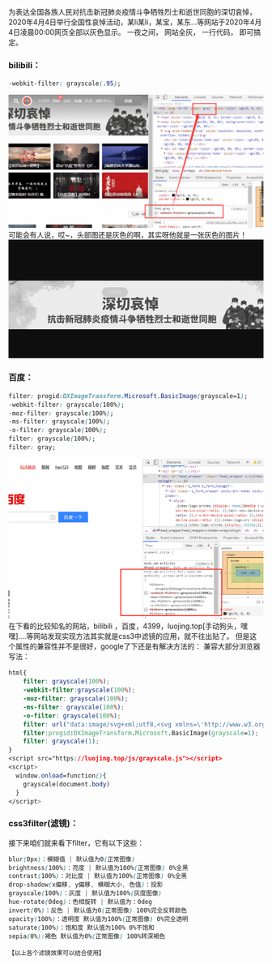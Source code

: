 为表达全国各族人民对抗击新冠肺炎疫情斗争牺牲烈士和逝世同胞的深切哀悼，2020年4月4日举行全国性哀悼活动，某li某li，某宝，某东…等网站于2020年4月4日凌晨00:00网页全部以灰色显示。
一夜之间，
网站全灰，
一行代码，
即可搞定。
### bilibili：
```css
-webkit-filter: grayscale(.95);
```
![](assets/【css】4月4网站全灰，只要一行代码/1.png)
可能会有人说，哎~，头部图还是灰色的啊，其实呀他就是一张灰色的图片！
![](assets/【css】4月4网站全灰，只要一行代码/2.png)
### 百度：
```css
filter: progid:DXImageTransform.Microsoft.BasicImage(grayscale=1);
-webkit-filter: grayscale(100%); 
-moz-filter: grayscale(100%);
-ms-filter: grayscale(100%);
-o-filter: grayscale(100%);
filter: grayscale(100%); 
filter: gray;
```
![](assets/【css】4月4网站全灰，只要一行代码/3.png)
在下看的比较知名的网站，bilibili ，百度，4399，luojing.top[手动狗头，嘿嘿]….等网站发现实现方法其实就是css3中滤镜的应用，就不往出贴了。
但是这个属性的兼容性并不是很好，google了下还是有解决方法的：
兼容大部分浏览器写法：
```css
html{
    filter: grayscale(100%);
    -webkit-filter:grayscale(100%);
    -moz-filter: grayscale(100%);
    -ms-filter: grayscale(100%);
    -o-filter: grayscale(100%);
    filter: url("data:image/svg+xml;utf8,<svg xmlns=\'http://www.w3.org/2000/svg\'><filter id=\'grayscale\'><feColorMatrix type=\'matrix\' values=\'0.3333 0.3333 0.3333 0 0 0.3333 0.3333 0.3333 0 0 0.3333 0.3333 0.3333 0 0 0 0 0 1 0\'/></filter></svg>#grayscale");
    filter:progid:DXImageTransform.Microsoft.BasicImage(grayscale=1);
    filter: grayscale(1);
}
<script src="https://luojing.top/js/grayscale.js"></script>
<script>
  window.onload=function(){
    grayscale(document.body)
  }
</script>
```
### css3filter(滤镜)：
接下来咱们就来看下filter，它有以下这些：
```css
blur(0px)：模糊值 | 默认值为0(正常图像)
brightness(100%)：亮度 | 默认值为100%(正常图像) 0%全黑
contrast(100%)：对比度 | 默认值为100%(正常图像) 0%全黑
drop-shadow(x偏移, y偏移, 模糊大小, 色值)：投影
grayscale(100%)：灰度 | 默认值为100%(灰度图像)
hue-rotate(0deg)：色相旋转 | 默认值为：0deg
invert(0%)：反色 | 默认值为0(正常图像) 100%完全反转颜色
opacity(100%)：透明度 默认值为100%(正常图像) 0%完全透明
saturate(100%)：饱和度 默认值为100% 0%不饱和
sepia(0%):褐色 默认值为0%(正常图像) 100%转深褐色

【以上各个滤镜效果可以结合使用】
```
